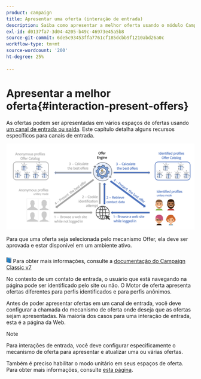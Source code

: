 ```yaml
---
product: campaign
title: Apresentar uma oferta (interação de entrada)
description: Saiba como apresentar a melhor oferta usando o módulo Campaign Interaction
exl-id: d0137fa7-3d04-4205-b49c-46973e45a5b8
source-git-commit: 6de5c93453ffa7761cf185dcbb9f1210abd26a0c
workflow-type: tm+mt
source-wordcount: '200'
ht-degree: 25%

---
```


# Apresentar a melhor oferta{#interaction-present-offers}

As ofertas podem ser apresentadas em vários espaços de ofertas usando [um canal de entrada ou saída](interaction-architecture.md#interaction-types). Este capítulo detalha alguns recursos específicos para canais de entrada.

![](assets/inbound-interactions.png)

Para que uma oferta seja selecionada pelo mecanismo Offer, ela deve ser aprovada e estar disponível em um ambiente ativo.

![](../assets/do-not-localize/book.png) Para obter mais informações, consulte a [documentação do Campaign Classic v7](https://experienceleague.adobe.com/docs/campaign-classic/using/managing-offers/managing-an-offer-catalog/approving-and-activating-an-offer.html?lang=en#approving-offer-content)

No contexto de um contato de entrada, o usuário que está navegando na página pode ser identificado pelo site ou não. O Motor de oferta apresenta ofertas diferentes para perfis identificados e para perfis anônimos.

Antes de poder apresentar ofertas em um canal de entrada, você deve configurar a chamada do mecanismo de oferta onde deseja que as ofertas sejam apresentadas. Na maioria dos casos para uma interação de entrada, esta é a página da Web.

>[!NOTE]
>
>Para interações de entrada, você deve configurar especificamente o mecanismo de oferta para apresentar e atualizar uma ou várias ofertas.
>
>Também é preciso habilitar o modo unitário em seus espaços de oferta. Para obter mais informações, consulte [esta página](interaction-offer-spaces.md).
